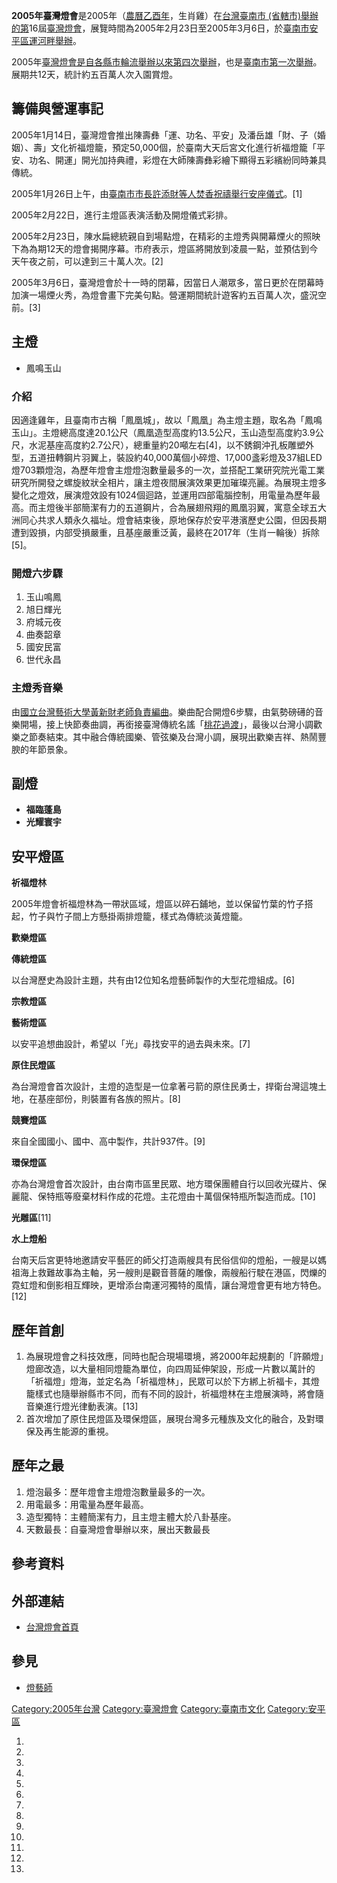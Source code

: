 **2005年臺灣燈會**是2005年（[農曆乙酉年](../Page/農曆.md "wikilink")，生肖雞）在[台灣](https://zh.wikipedia.org/wiki/台灣 "wikilink")[臺南市
(省轄市)舉辦的第](https://zh.wikipedia.org/wiki/臺南市_\(省轄市\) "wikilink")16屆[臺灣燈會](https://zh.wikipedia.org/wiki/臺灣燈會 "wikilink")，展覽時間為2005年2月23日至2005年3月6日，於[臺南市](https://zh.wikipedia.org/wiki/臺南市 "wikilink")[安平區](https://zh.wikipedia.org/wiki/安平區 "wikilink")[運河畔舉辦](../Page/臺南運河.md "wikilink")。

2005年[臺灣燈會是自各縣市輪流舉辦以來第四次舉辦](https://zh.wikipedia.org/wiki/臺灣燈會 "wikilink")，也是[臺南市第一次舉辦](https://zh.wikipedia.org/wiki/臺南市 "wikilink")。展期共12天，統計約五百萬人次入園賞燈。

## 籌備與營運事記

2005年1月14日，臺灣燈會推出陳壽彝「運、功名、平安」及潘岳雄「財、子（婚姻）、壽」文化祈福燈籠，預定50,000個，於臺南大天后宮文化進行祈福燈籠「平安、功名、開運」開光加持典禮，彩燈在大師陳壽彝彩繪下顯得五彩繽紛同時兼具傳統。

2005年1月26日上午，由[臺南市市長](https://zh.wikipedia.org/wiki/臺南市_\(省轄市\) "wikilink")[許添財等人焚香祝禱舉行安座儀式](https://zh.wikipedia.org/wiki/許添財 "wikilink")。\[1\]

2005年2月22日，進行主燈區表演活動及開燈儀式彩排。

2005年2月23日，陳水扁總統親自到場點燈，在精彩的主燈秀與開幕煙火的照映下為為期12天的燈會揭開序幕。市府表示，燈區將開放到凌晨一點，並預估到今天午夜之前，可以達到三十萬人次。\[2\]

2005年3月6日，臺灣燈會於十一時的閉幕，因當日人潮眾多，當日更於在閉幕時加演一場煙火秀，為燈會畫下完美句點。營運期間統計遊客約五百萬人次，盛況空前。\[3\]

## 主燈

  - 鳳鳴玉山

### 介紹

因適逢雞年，且臺南市古稱「鳳凰城」，故以「鳳凰」為主燈主題，取名為「鳳鳴玉山」。主燈總高度達20.1公尺（鳳凰造型高度約13.5公尺，玉山造型高度約3.9公尺，水泥基座高度約2.7公尺），總重量約20噸左右\[4\]，以不銹鋼沖孔板雕塑外型，五道扭轉鋼片羽翼上，裝設約40,000萬個小碎燈、17,000盞彩燈及37組LED燈703顆燈泡，為歷年燈會主燈燈泡數量最多的一次，並搭配工業研究院光電工業研究所開發之螺旋紋狀全相片，讓主燈夜間展演效果更加璀璨亮麗。為展現主燈多變化之燈效，展演燈效設有1024個迴路，並運用四部電腦控制，用電量為歷年最高。而主燈後半部簡潔有力的五道鋼片，合為展翅飛翔的鳳凰羽翼，寓意全球五大洲同心共求人類永久福址。燈會結束後，原地保存於安平港濱歷史公園，但因長期遭到毀損，内部受損嚴重，且基座嚴重泛黃，最終在2017年（生肖一輪後）拆除\[5\]。

### 開燈六步驟

1.  玉山鳴鳳
2.  旭日輝光
3.  府城元夜
4.  曲奏韶章
5.  國安民富
6.  世代永昌

### 主燈秀音樂

由[國立台灣藝術大學黃新財老師負責編曲](../Page/國立臺灣藝術大學.md "wikilink")。樂曲配合開燈6步驟，由氣勢磅礡的音樂開場，接上快節奏曲調，再銜接臺灣傳統名謠「[桃花過渡](../Page/桃花過渡.md "wikilink")」，最後以台灣小調歡樂之節奏結束。其中融合傳統國樂、管弦樂及台灣小調，展現出歡樂吉祥、熱鬧豐腴的年節景象。

## 副燈

  - **福臨蓬島**
  - **光耀寰宇**

## 安平燈區

**祈福燈林**

2005年燈會祈福燈林為一帶狀區域，燈區以碎石鋪地，並以保留竹葉的竹子搭起，竹子與竹子間上方懸掛兩排燈籠，樣式為傳統淡黃燈籠。

**歡樂燈區**

**傳統燈區**

以台灣歷史為設計主題，共有由12位知名燈藝師製作的大型花燈組成。\[6\]

**宗教燈區**

**藝術燈區**

以安平追想曲設計，希望以「光」尋找安平的過去與未來。\[7\]

**原住民燈區**

為台灣燈會首次設計，主燈的造型是一位拿著弓箭的原住民勇士，捍衛台灣這塊土地，在基座部份，則裝置有各族的照片。\[8\]

**競賽燈區**

來自全國國小、國中、高中製作，共計937件。\[9\]

**環保燈區**

亦為台灣燈會首次設計，由台南市區里民眾、地方環保團體自行以回收光碟片、保麗龍、保特瓶等廢棄材料作成的花燈。主花燈由十萬個保特瓶所製造而成。\[10\]

**光雕區**\[11\]

**水上燈船**

台南天后宮更特地邀請安平藝匠的師父打造兩艘具有民俗信仰的燈船，一艘是以媽祖海上救難故事為主軸，另一艘則是觀音菩薩的雕像，兩艘船行駛在港區，閃爍的霓虹燈和倒影相互輝映，更增添台南運河獨特的風情，讓台灣燈會更有地方特色。\[12\]

## 歷年首創

1.  為展現燈會之科技效應，同時也配合現場環境，將2000年起規劃的「許願燈」燈廊改造，以大量相同燈籠為單位，向四周延伸架設，形成一片數以萬計的「祈福燈」燈海，並定名為「祈福燈林」，民眾可以於下方綁上祈福卡，其燈籠樣式也隨舉辦縣市不同，而有不同的設計，祈福燈林在主燈展演時，將會隨音樂進行燈光律動表演。\[13\]
2.  首次增加了原住民燈區及環保燈區，展現台灣多元種族及文化的融合，及對環保及再生能源的重視。

## 歷年之最

1.  燈泡最多：歷年燈會主燈燈泡數量最多的一次。
2.  用電最多：用電量為歷年最高。
3.  造型獨特：主體簡潔有力，且主燈主體大於八卦基座。
4.  天數最長：自臺灣燈會舉辦以來，展出天數最長

## 參考資料

## 外部連結

  - [台灣燈會首頁](http://163.26.9.13/trip/lantern01.htm)

## 參見

  - [燈藝師](../Page/燈藝師.md "wikilink")

[Category:2005年台灣](https://zh.wikipedia.org/wiki/Category:2005年台灣 "wikilink")
[Category:臺灣燈會](https://zh.wikipedia.org/wiki/Category:臺灣燈會 "wikilink")
[Category:臺南市文化](https://zh.wikipedia.org/wiki/Category:臺南市文化 "wikilink")
[Category:安平區](https://zh.wikipedia.org/wiki/Category:安平區 "wikilink")

1.

2.

3.

4.

5.

6.

7.

8.

9.
10.
11.

12.

13.